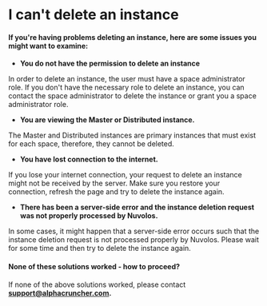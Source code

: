 # I can't delete an instance

#### If you're having problems deleting an instance, here are some issues you might want to examine:

* **You do not have the permission to delete an instance**

In order to delete an instance, the user must have a space administrator role. If you don't have the necessary role to delete an instance, you can contact the space administrator to delete the instance or grant you a space administrator role.

* **You are viewing the Master or Distributed instance.**

The Master and Distributed instances are primary instances that must exist for each space, therefore, they cannot be deleted.

* **You have lost connection to the internet.**

If you lose your internet connection, your request to delete an instance might not be received by the server. Make sure you restore your connection, refresh the page and try to delete the instance again.

* **There has been a server-side error and the instance deletion request was not properly processed by Nuvolos.**

In some cases, it might happen that a server-side error occurs such that the instance deletion request is not processed properly by Nuvolos. Please wait for some time and then try to delete the instance again.

####  None of these solutions worked - how to proceed?

If none of the above solutions worked, please contact **support@alphacruncher.com.**

